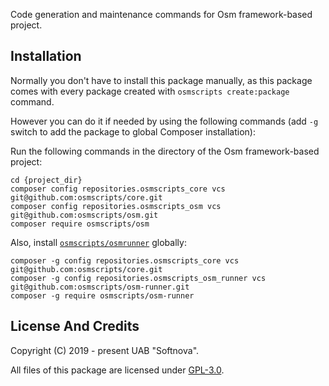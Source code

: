 Code generation and maintenance commands for Osm framework-based project.

## Installation ##

Normally you don't have to install this package manually, as this package comes with every package created with `osmscripts create:package` command. 

However you can do it if needed by using the following commands (add `-g` switch to add the package to global Composer installation):

Run the following commands in the directory of the Osm framework-based project:

	cd {project_dir}
	composer config repositories.osmscripts_core vcs git@github.com:osmscripts/core.git
	composer config repositories.osmscripts_osm vcs git@github.com:osmscripts/osm.git
	composer require osmscripts/osm

Also, install [`osmscripts/osmrunner`](https://github.com/osmscripts/osm-runner) globally:

	composer -g config repositories.osmscripts_core vcs git@github.com:osmscripts/core.git
	composer -g config repositories.osmscripts_osm_runner vcs git@github.com:osmscripts/osm-runner.git
	composer -g require osmscripts/osm-runner

## License And Credits ##

Copyright (C) 2019 - present UAB "Softnova".

All files of this package are licensed under [GPL-3.0](/LICENSE).
